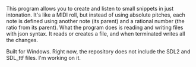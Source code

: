 This program allows you to create and listen to small snippets in just intonation. It's like a MIDI roll, but instead of using absolute pitches, each note is defined using another note (its parent) and a rational number (the ratio from its parent). What the program does is reading and writing files with json syntax. It reads or creates a file, and when terminated writes all the changes.

Built for Windows. Right now, the repository does not include the SDL2 and SDL_ttf files. I'm working on it.
